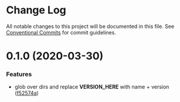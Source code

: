 # Change Log

All notable changes to this project will be documented in this file.
See [Conventional Commits](https://conventionalcommits.org) for commit guidelines.

<a name="0.1.0"></a>
# 0.1.0 (2020-03-30)


### Features

* glob over dirs and replace __VERSION_HERE__ with name + version ([f52574a](https://github.com/projects/DavideDaniel/repos/oss-projects/commits/f52574a))
